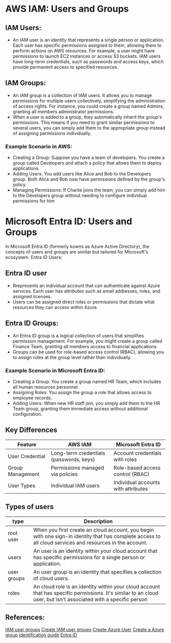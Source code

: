 


# AWS IAM: Users and Groups
## IAM Users:
*  An IAM user is an identity that represents a single person or application. Each user has specific permissions assigned to them, allowing them to perform actions on AWS resources. For example, a user might have permissions to launch EC2 instances or access S3 buckets.
    IAM users have long-term credentials, such as passwords and access keys, which provide permanent access to specified resources. 
## IAM Groups:
*  An IAM group is a collection of IAM users. It allows you to manage permissions for multiple users collectively, simplifying the administration of access rights. For instance, you could create a group named Admins, granting all members administrator permissions.
*  When a user is added to a group, they automatically inherit the group's permissions. This means if you need to grant similar permissions to several users, you can simply add them to the appropriate group instead of assigning permissions individually.
### Example Scenario in AWS:
*  Creating a Group: Suppose you have a team of developers. You create a group called Developers and attach a policy that allows them to deploy applications.
*  Adding Users: You add users like Alice and Bob to the Developers group. Both Alice and Bob now have permissions defined by the group's policy.
*  Managing Permissions: If Charlie joins the team, you can simply add him to the Developers group without needing to configure individual permissions for him 
# Microsoft Entra ID: Users and Groups
In Microsoft Entra ID (formerly kowns as Azure Active Directory), the concepts of users and groups are similar but tailored for Microsoft's ecosystem. Entra ID Users:
## Entra ID user
*  Rrepresents an individual account that can authenticate against Azure services. Each user has attributes such as email addresses, roles, and assigned licenses.
*  Users can be assigned direct roles or permissions that dictate what resources they can access within Azure.
## Entra ID Groups:
*  An Entra ID group is a logical collection of users that simplifies permission management. For example, you might create a group called Finance Team, granting all members access to financial applications.
*  Groups can be used for role-based access control (RBAC), allowing you to assign roles at the group level rather than individually.
### Example Scenario in Microsoft Entra ID:

*  Creating a Group: You create a group named HR Team, which includes all human resources personnel.
*  Assigning Roles: You assign the group a role that allows access to employee records.
*  Adding Users: When new HR staff join, you simply add them to the HR Team group, granting them immediate access without additional configuration.
## Key Differences

|Feature|	AWS IAM	|Microsoft Entra ID|
| ----------- | ----------- | ----------- |
|User Credential	|Long-term credentials (passwords, keys)	|Account credentials with roles|
|Group Management	|Permissions managed via policies	|Role-based access control (RBAC)|
|User Types| Individual IAM users|	Individual accounts with attributes|

## Types of users 

|type    | Description|
| ----------- | ----------- | 
|root user| When you first create an cloud account, you begin with one sign-in identity that has complete access to all cloud services and resources in the account. |
|users    | An user is an identity within your cloud account that has specific permissions for a single person or application.  |
|user groups|An user group is an identity that specifies a collection of cloud users. |
|roles|An cloud role is an identity within your cloud account that has specific permissions. It's similar to an cloud user, but isn't associated with a specific person|

## References:

[IAM user groups](https://docs.aws.amazon.com/IAM/latest/UserGuide/id_groups.html)
[Create IAM user groups](https://docs.aws.amazon.com/IAM/latest/UserGuide/id_groups_create.html)
[Create Azure User](https://learn.microsoft.com/en-us/entra/fundamentals/how-to-create-delete-users?toc=%2Fentra%2Fidentity%2Fusers%2Ftoc.json&bc=%2Fentra%2Fidentity%2Fusers%2Fbreadcrumb%2Ftoc.json)
[Create a Azure group](https://learn.microsoft.com/en-us/entra/identity/users/groups-create-rule)
[identification guide](https://docs.aws.amazon.com/IAM/latest/UserGuide/id.html)
[Entra ID](https://learn.microsoft.com/en-us/entra/)
